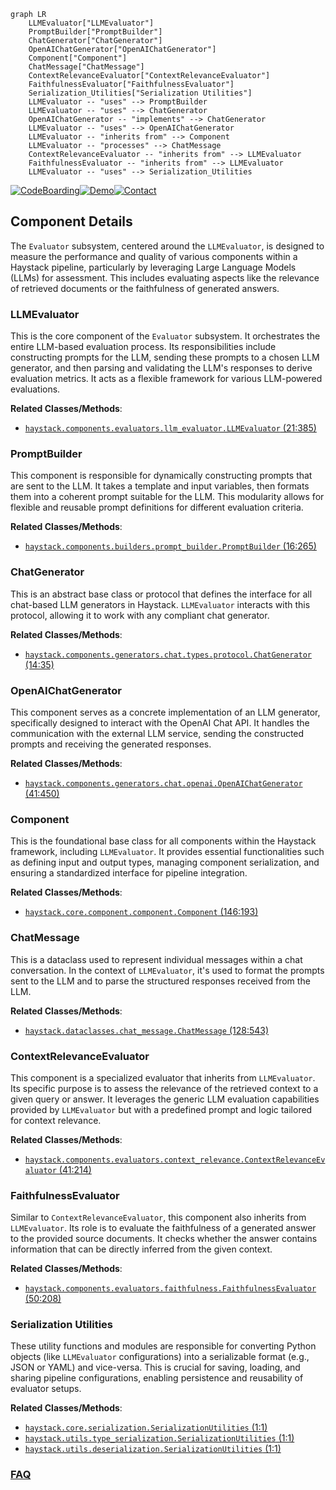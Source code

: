 ```mermaid
graph LR
    LLMEvaluator["LLMEvaluator"]
    PromptBuilder["PromptBuilder"]
    ChatGenerator["ChatGenerator"]
    OpenAIChatGenerator["OpenAIChatGenerator"]
    Component["Component"]
    ChatMessage["ChatMessage"]
    ContextRelevanceEvaluator["ContextRelevanceEvaluator"]
    FaithfulnessEvaluator["FaithfulnessEvaluator"]
    Serialization_Utilities["Serialization Utilities"]
    LLMEvaluator -- "uses" --> PromptBuilder
    LLMEvaluator -- "uses" --> ChatGenerator
    OpenAIChatGenerator -- "implements" --> ChatGenerator
    LLMEvaluator -- "uses" --> OpenAIChatGenerator
    LLMEvaluator -- "inherits from" --> Component
    LLMEvaluator -- "processes" --> ChatMessage
    ContextRelevanceEvaluator -- "inherits from" --> LLMEvaluator
    FaithfulnessEvaluator -- "inherits from" --> LLMEvaluator
    LLMEvaluator -- "uses" --> Serialization_Utilities
```
[![CodeBoarding](https://img.shields.io/badge/Generated%20by-CodeBoarding-9cf?style=flat-square)](https://github.com/CodeBoarding/CodeBoarding)[![Demo](https://img.shields.io/badge/Try%20our-Demo-blue?style=flat-square)](https://www.codeboarding.org/demo)[![Contact](https://img.shields.io/badge/Contact%20us%20-%20contact@codeboarding.org-lightgrey?style=flat-square)](mailto:contact@codeboarding.org)

## Component Details

The `Evaluator` subsystem, centered around the `LLMEvaluator`, is designed to measure the performance and quality of various components within a Haystack pipeline, particularly by leveraging Large Language Models (LLMs) for assessment. This includes evaluating aspects like the relevance of retrieved documents or the faithfulness of generated answers.

### LLMEvaluator
This is the core component of the `Evaluator` subsystem. It orchestrates the entire LLM-based evaluation process. Its responsibilities include constructing prompts for the LLM, sending these prompts to a chosen LLM generator, and then parsing and validating the LLM's responses to derive evaluation metrics. It acts as a flexible framework for various LLM-powered evaluations.


**Related Classes/Methods**:

- <a href="https://github.com/deepset-ai/haystack/blob/master/haystack/components/evaluators/llm_evaluator.py#L21-L385" target="_blank" rel="noopener noreferrer">`haystack.components.evaluators.llm_evaluator.LLMEvaluator` (21:385)</a>


### PromptBuilder
This component is responsible for dynamically constructing prompts that are sent to the LLM. It takes a template and input variables, then formats them into a coherent prompt suitable for the LLM. This modularity allows for flexible and reusable prompt definitions for different evaluation criteria.


**Related Classes/Methods**:

- <a href="https://github.com/deepset-ai/haystack/blob/master/haystack/components/builders/prompt_builder.py#L16-L265" target="_blank" rel="noopener noreferrer">`haystack.components.builders.prompt_builder.PromptBuilder` (16:265)</a>


### ChatGenerator
This is an abstract base class or protocol that defines the interface for all chat-based LLM generators in Haystack. `LLMEvaluator` interacts with this protocol, allowing it to work with any compliant chat generator.


**Related Classes/Methods**:

- <a href="https://github.com/deepset-ai/haystack/blob/master/haystack/components/generators/chat/types/protocol.py#L14-L35" target="_blank" rel="noopener noreferrer">`haystack.components.generators.chat.types.protocol.ChatGenerator` (14:35)</a>


### OpenAIChatGenerator
This component serves as a concrete implementation of an LLM generator, specifically designed to interact with the OpenAI Chat API. It handles the communication with the external LLM service, sending the constructed prompts and receiving the generated responses.


**Related Classes/Methods**:

- <a href="https://github.com/deepset-ai/haystack/blob/master/haystack/components/generators/chat/openai.py#L41-L450" target="_blank" rel="noopener noreferrer">`haystack.components.generators.chat.openai.OpenAIChatGenerator` (41:450)</a>


### Component
This is the foundational base class for all components within the Haystack framework, including `LLMEvaluator`. It provides essential functionalities such as defining input and output types, managing component serialization, and ensuring a standardized interface for pipeline integration.


**Related Classes/Methods**:

- <a href="https://github.com/deepset-ai/haystack/blob/master/haystack/core/component/component.py#L146-L193" target="_blank" rel="noopener noreferrer">`haystack.core.component.component.Component` (146:193)</a>


### ChatMessage
This is a dataclass used to represent individual messages within a chat conversation. In the context of `LLMEvaluator`, it's used to format the prompts sent to the LLM and to parse the structured responses received from the LLM.


**Related Classes/Methods**:

- <a href="https://github.com/deepset-ai/haystack/blob/master/haystack/dataclasses/chat_message.py#L128-L543" target="_blank" rel="noopener noreferrer">`haystack.dataclasses.chat_message.ChatMessage` (128:543)</a>


### ContextRelevanceEvaluator
This component is a specialized evaluator that inherits from `LLMEvaluator`. Its specific purpose is to assess the relevance of the retrieved context to a given query or answer. It leverages the generic LLM evaluation capabilities provided by `LLMEvaluator` but with a predefined prompt and logic tailored for context relevance.


**Related Classes/Methods**:

- <a href="https://github.com/deepset-ai/haystack/blob/master/haystack/components/evaluators/context_relevance.py#L41-L214" target="_blank" rel="noopener noreferrer">`haystack.components.evaluators.context_relevance.ContextRelevanceEvaluator` (41:214)</a>


### FaithfulnessEvaluator
Similar to `ContextRelevanceEvaluator`, this component also inherits from `LLMEvaluator`. Its role is to evaluate the faithfulness of a generated answer to the provided source documents. It checks whether the answer contains information that can be directly inferred from the given context.


**Related Classes/Methods**:

- <a href="https://github.com/deepset-ai/haystack/blob/master/haystack/components/evaluators/faithfulness.py#L50-L208" target="_blank" rel="noopener noreferrer">`haystack.components.evaluators.faithfulness.FaithfulnessEvaluator` (50:208)</a>


### Serialization Utilities
These utility functions and modules are responsible for converting Python objects (like `LLMEvaluator` configurations) into a serializable format (e.g., JSON or YAML) and vice-versa. This is crucial for saving, loading, and sharing pipeline configurations, enabling persistence and reusability of evaluator setups.


**Related Classes/Methods**:

- <a href="https://github.com/deepset-ai/haystack/blob/master/haystack/core/serialization.py#L1-L1" target="_blank" rel="noopener noreferrer">`haystack.core.serialization.SerializationUtilities` (1:1)</a>
- <a href="https://github.com/deepset-ai/haystack/blob/master/haystack/utils/type_serialization.py#L1-L1" target="_blank" rel="noopener noreferrer">`haystack.utils.type_serialization.SerializationUtilities` (1:1)</a>
- <a href="https://github.com/deepset-ai/haystack/blob/master/haystack/utils/deserialization.py#L1-L1" target="_blank" rel="noopener noreferrer">`haystack.utils.deserialization.SerializationUtilities` (1:1)</a>




### [FAQ](https://github.com/CodeBoarding/GeneratedOnBoardings/tree/main?tab=readme-ov-file#faq)